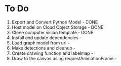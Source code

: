 # To Do
1. Export and Convert Python Model - DONE
2. Host model on Cloud Object Storage - DONE
3. Clone computer vision template - DONE
4. Install and update dependencies - 
5. Load graph model from url - 
6. Make detections and cleanup - 
7. Create drawing function and labelmap - 
8. Draw to the canvas using requestAnimationFrame - 
